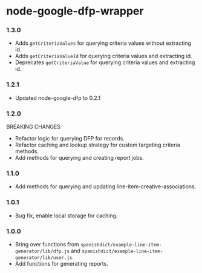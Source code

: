 # node-google-dfp-wrapper

### 1.3.0
- Adds `getCriteriaValues` for querying criteria values without extracting id.
- Adds `getCriteriaValueId` for querying criteria values and extracting id.
- Deprecates `getCriteriaValue` for querying criteria values and extracting id.

### 1.2.1
- Updated node-google-dfp to 0.2.1

### 1.2.0
BREAKING CHANGES
- Refactor logic for querying DFP for records.
- Refactor caching and lookup strategy for custom targeting criteria methods.
- Add methods for querying and creating report jobs.

### 1.1.0
- Add methods for querying and updating line-item-creative-associations.

### 1.0.1
- Bug fix, enable local storage for caching.

### 1.0.0
- Bring over functions from `spanishdict/example-line-item-generator/lib/dfp.js` and `spanishdict/example-line-item-generator/lib/user.js`.
- Add functions for generating reports.

